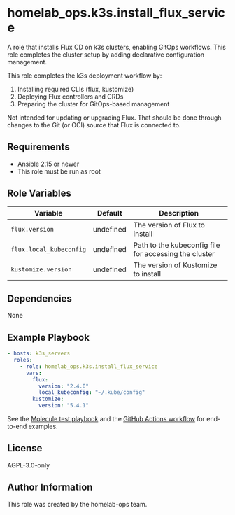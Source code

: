 homelab_ops.k3s.install_flux_service
====================================

A role that installs Flux CD on k3s clusters, enabling GitOps workflows. This role completes the cluster setup by adding declarative configuration management.

This role completes the k3s deployment workflow by:

1. Installing required CLIs (flux, kustomize)
2. Deploying Flux controllers and CRDs
3. Preparing the cluster for GitOps-based management

Not intended for updating or upgrading Flux. That should be done through changes to the Git (or OCI) source that Flux is connected to.

Requirements
------------

- Ansible 2.15 or newer
- This role must be run as root

Role Variables
--------------

| Variable | Default | Description |
| --- | --- | --- |
| `flux.version` | undefined | The version of Flux to install |
| `flux.local_kubeconfig` | undefined | Path to the kubeconfig file for accessing the cluster |
| `kustomize.version` | undefined | The version of Kustomize to install |

Dependencies
------------

None

Example Playbook
----------------

```yaml
- hosts: k3s_servers
  roles:
    - role: homelab_ops.k3s.install_flux_service
      vars:
        flux:
          version: "2.4.0"
          local_kubeconfig: "~/.kube/config"
        kustomize:
          version: "5.4.1"
```

See the [Molecule test playbook](../../molecule/default/converge.yml) and the [GitHub Actions workflow](../../../.github/workflows/test-k3s.yaml) for end-to-end examples.

License
-------

AGPL-3.0-only

Author Information
------------------

This role was created by the homelab-ops team.
